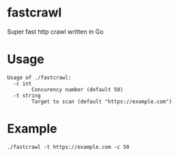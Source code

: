 # fastcrawl
Super fast http crawl written in Go

# Usage
```
Usage of ./fastcrawl:
  -c int
        Concurency number (default 50)
  -t string
        Target to scan (default "https://example.com")
```

# Example

```./fastcrawl -t https://example.com -c 50```
